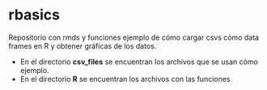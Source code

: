 # rbasics

Repositorio con rmds y funciones ejemplo de cómo cargar csvs cómo data frames en R y obtener gráficas de los datos.

* En el directorio **csv_files** se encuentran los archivos que se usan cómo ejemplo.
* En el directorio **R** se encuentran los archivos con las funciones
